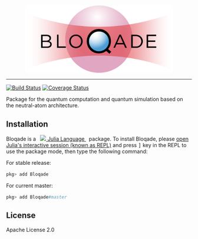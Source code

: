 <div align="center"> <img
src="docs/src/assets/logo.png"
alt="Bloqade Logo" width="400"></img>
</div>

---

[![Build Status](https://github.com/Happy-Diode/Bloqade.jl/workflows/CI/badge.svg)](https://github.com/Happy-Diode/Bloqade.jl/actions)
[![Coverage Status](https://coveralls.io/repos/github/Happy-Diode/Bloqade.jl/badge.svg?branch=master&t=9IEs1W)](https://coveralls.io/github/Happy-Diode/Bloqade.jl?branch=master)

Package for the quantum computation and quantum simulation based on the neutral-atom architecture.

## Installation

<p>
Bloqade is a &nbsp;
    <a href="https://julialang.org">
        <img src="https://raw.githubusercontent.com/JuliaLang/julia-logo-graphics/master/images/julia.ico" width="16em">
        Julia Language
    </a>
    &nbsp; package. To install Bloqade,
    please <a href="https://docs.julialang.org/en/v1/manual/getting-started/">open
    Julia's interactive session (known as REPL)</a> and press <kbd>]</kbd> key in the REPL to use the package mode, then type the following command:
</p>

For stable release:

```julia
pkg> add Bloqade
```

For current master:

```julia
pkg> add Bloqade#master
```

## License

Apache License 2.0
